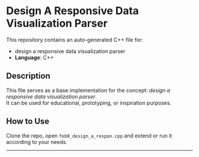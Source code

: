 # Design A Responsive Data Visualization Parser

This repository contains an auto-generated C++ file for:

- design a responsive data visualization parser
- **Language**: C++

## Description

This file serves as a base implementation for the concept: *design a responsive data visualization parser*.  
It can be used for educational, prototyping, or inspiration purposes.

## How to Use

Clone the repo, open `feb0_design_a_respon.cpp` and extend or run it according to your needs.

---


